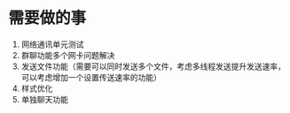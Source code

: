 # 需要做的事
1. 网络通讯单元测试
2. 群聊功能多个网卡问题解决
3. 发送文件功能（需要可以同时发送多个文件，考虑多线程发送提升发送速率，可以考虑增加一个设置传送速率的功能）
4. 样式优化
5. 单独聊天功能